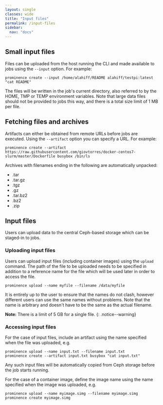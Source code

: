 ```yaml
---
layout: single
classes: wide
title: "Input files"
permalink: /input-files
sidebar:
  nav: "docs"
---
```


## Small input files
Files can be uploaded from the host running the CLI and made available to jobs using the `--input` option. For example:
```
prominence create --input /home/alahiff/README alahiff/testpi:latest "cat README"
```
The files will be written in the job's current directory, also referred to by the HOME, TMP or TEMP environment variables. Note that large data files should not be provided to jobs this way, and there is a total size limit of 1 MB per file.

## Fetching files and archives
Artifacts can either be obtained from remote URLs before jobs are executed. Using the `--artifact` option you can specify a URL. For example:
```
prominence create --artifact https://raw.githubusercontent.com/giovtorres/docker-centos7-slurm/master/Dockerfile busybox /bin/ls
```
Archives with filenames ending in the following are automatically unpacked:
* .tar
* .tar.gz
* .tgz
* .gz
* .tar.bz2
* .bz2
* .zip

## Input files
Users can upload data to the central Ceph-based storage which can be staged-in to jobs.

### Uploading input files
Users can upload input files (including container images) using the `upload` command. The path of the file to be uploaded needs to be specified in addition to a reference name for the file which will be used later in order to access the file.
```
prominence upload --name myfile --filename /data/myfile
```
It is entirely up to the user to ensure that the names do not clash, however different users can use the same names without problems. Note that the name is arbitrary and doesn't have to be the same as the actual filename.

**Note:** There is a limit of 5 GB for a single file.
{: .notice--warning}

### Accessing input files
For the case of input files, include an artifact using the name specified when the file was uploaded, e.g.
```
prominence upload --name input.txt --filename input.txt
prominence create --artifact input.txt busybox "cat input.txt"
```
Any such input files will be automatically copied from Ceph storage before the job starts running.

For the case of a container image, define the image name using the name specified when the image was uploaded, e.g.
```
prominence upload --name myimage.simg --filename myimage.simg
prominence create myimage.simg
```
